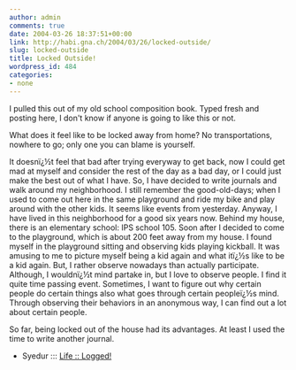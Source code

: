 ```yaml
---
author: admin
comments: true
date: 2004-03-26 18:37:51+00:00
link: http://habi.gna.ch/2004/03/26/locked-outside/
slug: locked-outside
title: Locked Outside!
wordpress_id: 484
categories:
- none
---
```


I pulled this out of my old school composition book. Typed fresh and posting here, I don't know if anyone is going to like this or not.

What does it feel like to be locked away from home? No transportations, nowhere to go; only one you can blame is yourself.

It doesnï¿½t feel that bad after trying everyway to get back, now I could get mad at myself and consider the rest of the day as a bad day, or I could just make the best out of what I have. So, I have decided to write journals and walk around my neighborhood. I still remember the good-old-days; when I used to come out here in the same playground and ride my bike and play around with the other kids. It seems like events from yesterday. Anyway, I have lived in this neighborhood for a good six years now. Behind my house, there is an elementary school: IPS school 105. Soon after I decided to come to the playground, which is about 200 feet away from my house. I found myself in the playground sitting and observing kids playing kickball. It was amusing to me to picture myself being a kid again and what itï¿½s like to be a kid again. But, I rather observe nowadays than actually participate. Although, I wouldnï¿½t mind partake in, but I love to observe people. I find it quite time passing event. Sometimes, I want to figure out why certain people do certain things also what goes through certain peopleï¿½s mind. Through observing their behaviors in an anonymous way, I can find out a lot about certain people.

So far, being locked out of the house had its advantages. At least I used the time to write another journal.

- Syedur ::: [Life :: Logged!](http://blogs.hybridanalysis.com/)
